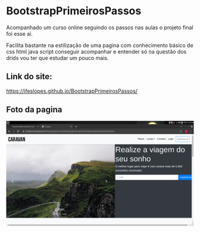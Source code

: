 # BootstrapPrimeirosPassos
Acompanhado um curso online seguindo os passos nas aulas o projeto final foi esse ai.

Facilita bastante na estilização de uma pagina com conhecimento básico de css html java script 
conseguir acompanhar e entender só na questão dos drids vou ter que estudar um pouco mais.
## Link do site:
https://ifeslopes.github.io/BootstrapPrimeirosPassos/
## Foto da pagina
![Screenshot](https://github.com/ifeslopes/BootstrapPrimeirosPassos/blob/main/boot.png)
